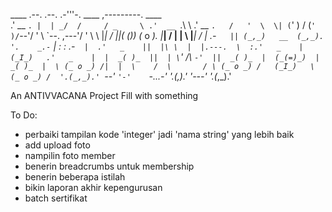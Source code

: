    ____    .--.   .--.     .-'''-.    ____   ,---------.    ____     
 .'  __ `. |  | _/  /     / _     \ .'  __ `.\          \ .'  __ `.  
/   '  \  \| (`' ) /     (`' )/`--'/   '  \  \`--.  ,---'/   '  \  \ 
|___|  /  ||(_ ()_)     (_ o _).   |___|  /  |   |   \   |___|  /  | 
   _.-`   || (_,_)   __  (_,_). '.    _.-`   |   :_ _:      _.-`   | 
.'   _    ||  |\ \  |  |.---.  \  :.'   _    |   (_I_)   .'   _    | 
|  _( )_  ||  | \ `'   /\    `-'  ||  _( )_  |  (_(=)_)  |  _( )_  | 
\ (_ o _) /|  |  \    /  \       / \ (_ o _) /   (_I_)   \ (_ o _) / 
 '.(_,_).' `--'   `'-'    `-...-'   '.(_,_).'    '---'    '.(_,_).'  
                                                                     
An ANTIVVACANA Project
Fill with something

To Do:
- perbaiki tampilan kode 'integer' jadi 'nama string' yang lebih baik
- add upload foto
- nampilin foto member
- benerin breadcrumbs untuk membership
- benerin beberapa istilah
- bikin laporan akhir kepengurusan
- batch sertifikat